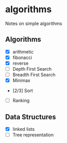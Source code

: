 # algorithms
Notes on simple algorithms

## Algorithms

- [x] arithmetic
- [x] fibonacci
- [x] reverse
- [ ] Depth First Search
- [ ] Breadth First Search
- [X] Minimax
- [2/3] Sort
- [ ] Ranking


## Data Structures

- [x] linked lists
- [ ] Tree representation
